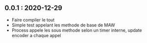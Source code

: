 ## 0.0.1 : 2020-12-29

+ Faire compiler le tout
+ Simple test appelant les methode de base de MAW
+ Process appele les sous methode selon un timer interne, update encoder a chaque appel